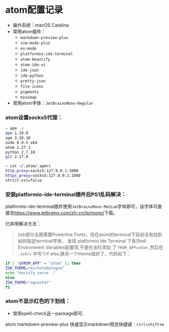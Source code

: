 # atom配置记录

- 操作系统：macOS Catalina
- 常用atom插件：
  - `markdown-preview-plus`
  - `vim-mode-plus`
  - `ex-mode`
  - `platformio-ide-terminal`
  - `atom-beautify`
  - `atom-ide-ui`
  - `ide-json`
  - `ide-python`
  - `pretty-json`
  - `file-icons`
  - `pigments`
  - `minimap`
- 常用atom字体：`JetBrainsMono-Regular`

### atom设置socks5代理：
```bash
~ apm -v
apm 1.19.0
npm 3.10.10
node 6.9.5 x64
atom 1.27.1
python 2.7.10
git 2.17.0

~ cat ~/.atom/.apmrc
http_proxy=socks5:127.0.0.1:1080
https_proxy=socks5:127.0.0.1:1080
strict-ssl=false
```

### 安装platformio-ide-terminal插件后PS1乱码解决：
platformio-ide-terminal插件使用`JetBrainsMono-Medium`字体即可，该字体可直接去<https://www.jetbrains.com/zh-cn/lp/mono/>下载。

已弃用解决方法：
> zsh部分主题需要Powerline Fonts，但在atom的terminal下目前没有找到如何指定terminal字体，
  发现 platformio Ide Terminal 下有Shell Environment Variables配置项,于是在该栏添加
  了 `FROM_APP=atom` ,然后在 `.zshrc` 中写个if else,换另一个theme就好了，代码如下：
  ```bash
  if [ "$FROM_APP" = "atom" ]; then
  ZSH_THEME="michelebologna"
  echo "docsify serve ."
  else
  ZSH_THEME="agnoster"
  fi
  ```

### atom不显示红色的下划线：
- 禁用spell-check这一package即可.

atom markdown-preview-plus 快速显示markdown预览快捷键：`ctrl+shift+m`
